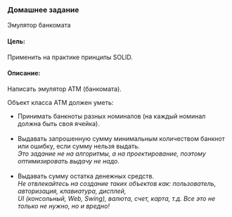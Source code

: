### Домашнее задание
Эмулятор банкомата

#### Цель:
Применить на практике принципы SOLID.

#### Описание:
Написать эмулятор АТМ (банкомата).

Объект класса АТМ должен уметь:
* Принимать банкноты разных номиналов (на каждый номинал должна быть своя ячейка).<br></br>
* Выдавать запрошенную сумму минимальным количеством банкнот или ошибку, если сумму нельзя выдать.</br>
  _Это задание не на алгоритмы, а на проектирование, поэтому оптимизировать выдачу не надо._<br></br>
* Выдавать сумму остатка денежных средств.</br>
  _Не отвлекайтесь на создание таких объектов как: пользователь, авторизация, клавиатура, дисплей,</br>
  UI (консольный, Web, Swing), валюта, счет, карта, т.д. Все это не только не нужно, но и вредно!_
